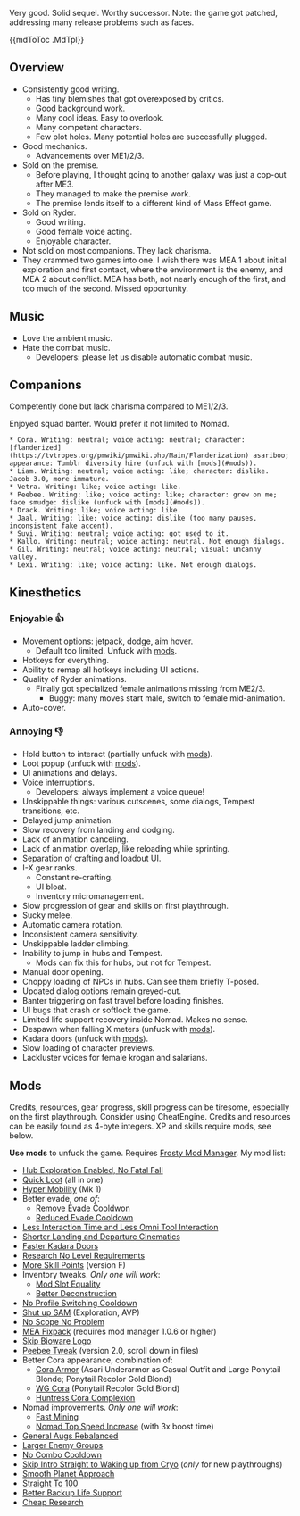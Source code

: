 Very good. Solid sequel. Worthy successor. Note: the game got patched, addressing many release problems such as faces.

{{mdToToc .MdTpl}}

## Overview

* Consistently good writing.
  * Has tiny blemishes that got overexposed by critics.
  * Good background work.
  * Many cool ideas. Easy to overlook.
  * Many competent characters.
  * Few plot holes. Many potential holes are successfully plugged.
* Good mechanics.
  * Advancements over ME1/2/3.
* Sold on the premise.
  * Before playing, I thought going to another galaxy was just a cop-out after ME3.
  * They managed to make the premise work.
  * The premise lends itself to a different kind of Mass Effect game.
* Sold on Ryder.
  * Good writing.
  * Good female voice acting.
  * Enjoyable character.
* Not sold on most companions. They lack charisma.
* They crammed two games into one. I wish there was MEA 1 about initial exploration and first contact, where the environment is the enemy, and MEA 2 about conflict. MEA has both, not nearly enough of the first, and too much of the second. Missed opportunity.

## Music

* Love the ambient music.
* Hate the combat music.
  * Developers: please let us disable automatic combat music.

## Companions

Competently done but lack charisma compared to ME1/2/3.

Enjoyed squad banter. Would prefer it not limited to Nomad.

```details"Subjective grades: click to expand"
* Cora. Writing: neutral; voice acting: neutral; character: [flanderized](https://tvtropes.org/pmwiki/pmwiki.php/Main/Flanderization) asariboo; appearance: Tumblr diversity hire (unfuck with [mods](#mods)).
* Liam. Writing: neutral; voice acting: like; character: dislike. Jacob 3.0, more immature.
* Vetra. Writing: like; voice acting: like.
* Peebee. Writing: like; voice acting: like; character: grew on me; face smudge: dislike (unfuck with [mods](#mods)).
* Drack. Writing: like; voice acting: like.
* Jaal. Writing: like; voice acting: dislike (too many pauses, inconsistent fake accent).
* Suvi. Writing: neutral; voice acting: got used to it.
* Kallo. Writing: neutral; voice acting: neutral. Not enough dialogs.
* Gil. Writing: neutral; voice acting: neutral; visual: uncanny valley.
* Lexi. Writing: like; voice acting: like. Not enough dialogs.
```

## Kinesthetics

### Enjoyable 👍

* Movement options: jetpack, dodge, aim hover.
  * Default too limited. Unfuck with [mods](#mods).
* Hotkeys for everything.
* Ability to remap all hotkeys including UI actions.
* Quality of Ryder animations.
  * Finally got specialized female animations missing from ME2/3.
    * Buggy: many moves start male, switch to female mid-animation.
* Auto-cover.

### Annoying 👎

* Hold button to interact (partially unfuck with [mods](#mods)).
* Loot popup (unfuck with [mods](#mods)).
* UI animations and delays.
* Voice interruptions.
  * Developers: always implement a voice queue!
* Unskippable things: various cutscenes, some dialogs, Tempest transitions, etc.
* Delayed jump animation.
* Slow recovery from landing and dodging.
* Lack of animation canceling.
* Lack of animation overlap, like reloading while sprinting.
* Separation of crafting and loadout UI.
* I-X gear ranks.
  * Constant re-crafting.
  * UI bloat.
  * Inventory micromanagement.
* Slow progression of gear and skills on first playthrough.
* Sucky melee.
* Automatic camera rotation.
* Inconsistent camera sensitivity.
* Unskippable ladder climbing.
* Inability to jump in hubs and Tempest.
  * Mods can fix this for hubs, but not for Tempest.
* Manual door opening.
* Choppy loading of NPCs in hubs. Can see them briefly T-posed.
* Updated dialog options remain greyed-out.
* Banter triggering on fast travel before loading finishes.
* UI bugs that crash or softlock the game.
* Limited life support recovery inside Nomad. Makes no sense.
* Despawn when falling X meters (unfuck with [mods](#mods)).
* Kadara doors (unfuck with [mods](#mods)).
* Slow loading of character previews.
* Lackluster voices for female krogan and salarians.

## Mods

Credits, resources, gear progress, skill progress can be tiresome, especially on the first playthrough. Consider using CheatEngine. Credits and resources can be easily found as 4-byte integers. XP and skills require mods, see below.

**Use mods** to unfuck the game. Requires [Frosty Mod Manager](https://frostytoolsuitedev.gitlab.io/downloads.html). My mod list:

* [Hub Exploration Enabled, No Fatal Fall](https://www.nexusmods.com/masseffectandromeda/mods/234)
* [Quick Loot](https://www.nexusmods.com/masseffectandromeda/mods/760) (all in one)
* [Hyper Mobility](https://www.nexusmods.com/masseffectandromeda/mods/203) (Mk 1)
* Better evade, _one of_:
  * [Remove Evade Cooldwon](https://www.nexusmods.com/masseffectandromeda/mods/110)
  * [Reduced Evade Cooldown](https://www.nexusmods.com/masseffectandromeda/mods/391)
* [Less Interaction Time and Less Omni Tool Interaction](https://www.nexusmods.com/masseffectandromeda/mods/940)
* [Shorter Landing and Departure Cinematics](https://www.nexusmods.com/masseffectandromeda/mods/467)
* [Faster Kadara Doors](https://www.nexusmods.com/masseffectandromeda/mods/471)
* [Research No Level Requirements](https://www.nexusmods.com/masseffectandromeda/mods/231)
* [More Skill Points](https://www.nexusmods.com/masseffectandromeda/mods/569) (version F)
* Inventory tweaks. _Only one will work_:
  * [Mod Slot Equality](https://www.nexusmods.com/masseffectandromeda/mods/366)
  * [Better Deconstruction](https://www.nexusmods.com/masseffectandromeda/mods/261)
* [No Profile Switching Cooldown](https://www.nexusmods.com/masseffectandromeda/mods/177)
* [Shut up SAM](https://www.nexusmods.com/masseffectandromeda/mods/111) (Exploration, AVP)
* [No Scope No Problem](https://www.nexusmods.com/masseffectandromeda/mods/402)
* [MEA Fixpack](https://www.nexusmods.com/masseffectandromeda/mods/541) (requires mod manager 1.0.6 or higher)
* [Skip Bioware Logo](https://www.nexusmods.com/masseffectandromeda/mods/439)
* [Peebee Tweak](https://www.nexusmods.com/masseffectandromeda/mods/291) (version 2.0, scroll down in files)
* Better Cora appearance, combination of:
  * [Cora Armor](https://www.nexusmods.com/masseffectandromeda/mods/399) (Asari Underarmor as Casual Outfit and Large Ponytail Blonde; Ponytail Recolor Gold Blond)
  * [WG Cora](https://www.nexusmods.com/masseffectandromeda/mods/755) (Ponytail Recolor Gold Blond)
  * [Huntress Cora Complexion](https://www.nexusmods.com/masseffectandromeda/mods/730)
* Nomad improvements. _Only one will work_:
  * [Fast Mining](https://www.nexusmods.com/masseffectandromeda/mods/761)
  * [Nomad Top Speed Increase](https://www.nexusmods.com/masseffectandromeda/mods/468) (with 3x boost time)
* [General Augs Rebalanced](https://www.nexusmods.com/masseffectandromeda/mods/242)
* [Larger Enemy Groups](https://www.nexusmods.com/masseffectandromeda/mods/880)
* [No Combo Cooldown](https://www.nexusmods.com/masseffectandromeda/mods/778)
* [Skip Intro Straight to Waking up from Cryo](https://www.nexusmods.com/masseffectandromeda/mods/855) (_only_ for new playthroughs)
* [Smooth Planet Approach](https://www.nexusmods.com/masseffectandromeda/mods/786)
* [Straight To 100](https://www.nexusmods.com/masseffectandromeda/mods/464)
* [Better Backup Life Support](https://www.nexusmods.com/masseffectandromeda/mods/508)
* [Cheap Research](https://www.nexusmods.com/masseffectandromeda/mods/257)
